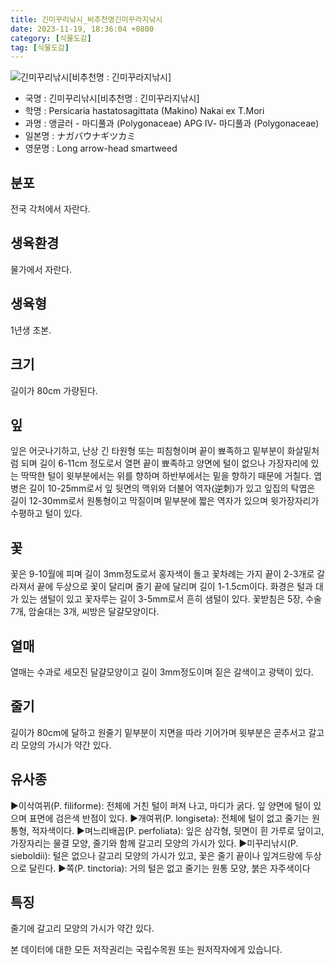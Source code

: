 ```yaml
---
title: 긴미꾸리낚시_비추천명긴미꾸라지낚시
date: 2023-11-19, 18:36:04 +0800
category: [식물도감]
tag: [식물도감]
---
```




![긴미꾸리낚시[비추천명 : 긴미꾸라지낚시]](http://www.nature.go.kr/fileUpload/plants/basic/Polygonaceae/Persicaria/1280/1_th2.JPG)
- 국명 : 긴미꾸리낚시[비추천명 : 긴미꾸라지낚시]
- 학명 : Persicaria hastatosagittata (Makino) Nakai ex T.Mori
- 과명 : 앵글러 - 마디풀과 (Polygonaceae) APG Ⅳ- 마디풀과 (Polygonaceae)
- 일본명 : ナガバウナギツカミ
- 영문명 : Long arrow-head smartweed


## 분포
전국 각처에서 자란다.
## 생육환경
물가에서 자란다.
## 생육형
1년생 초본.
## 크기
길이가 80cm 가량된다.
## 잎
잎은 어긋나기하고, 난상 긴 타원형 또는 피침형이며 끝이 뾰족하고 밑부분이 화살밑처럼 되며 길이 6-11cm 정도로서 열편 끝이 뾰족하고 양면에 털이 없으나 가장자리에 있는 딱딱한 털이  윗부분에서는 위를 향하며 하반부에서는 밑을 향하기 때문에 거칠다. 엽병은 길이 10-25mm로서 잎 뒷면의 맥위와 더불어 역자(逆刺)가 있고 잎집의 탁엽은 길이 12-30mm로서 원통형이고 막질이며 밑부분에 짧은 역자가 있으며 윗가장자리가 수평하고 털이 있다.
## 꽃
꽃은 9-10월에 피며 길이 3mm정도로서 홍자색이 돌고 꽃차례는 가지 끝이 2-3개로 갈라져서 끝에 두상으로 꽃이 달리며 줄기 끝에 달리며 길이 1-1.5cm이다. 화경은 털과 대가 있는 샘털이 있고 꽃자루는 길이 3-5mm로서 흔히 샘털이 있다. 꽃받침은 5장, 수술 7개, 암술대는 3개, 씨방은 달걀모양이다.
## 열매
열매는 수과로 세모진 달걀모양이고 길이 3mm정도이며 짙은 갈색이고 광택이 있다.
## 줄기
길이가 80cm에 달하고 원줄기 밑부분이 지면을 따라 기어가며 윗부분은 곧추서고 갈고리 모양의 가시가 약간 있다.
## 유사종
▶이삭여뀌(P. filiforme): 전체에 거친 털이 퍼져 나고, 마디가 굵다. 잎 양면에 털이 있으며 표면에 검은색 반점이 있다.▶개여뀌(P. longiseta): 전체에 털이 없고 줄기는 원통형, 적자색이다.▶며느리배꼽(P. perfoliata): 잎은 삼각형, 뒷면이 흰 가루로 덮이고, 가장자리는 물결 모양, 줄기와 함께 갈고리 모양의 가시가 있다.▶미꾸리낚시(P. sieboldii): 털은 없으나 갈고리 모양의 가시가 있고, 꽃은 줄기 끝이나 잎겨드랑에 두상으로 달린다.▶쪽(P. tinctoria): 거의 털은 없고 줄기는 원통 모양, 붉은 자주색이다
## 특징
줄기에 갈고리 모양의 가시가 약간 있다.






본 데이터에 대한 모든 저작권리는 국립수목원 또는 원저작자에게 있습니다.
